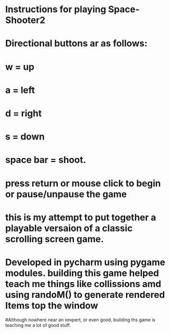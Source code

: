 # Instructions for playing Space-Shooter2
 # Directional buttons ar as follows:
 
 # w = up
 # a = left
 # d = right 
 # s = down
 
 # space bar = shoot.
 
# press return or mouse click to begin or pause/unpause the game

# this is my attempt to put together a playable versaion of a classic scrolling screen game.
# Developed in pycharm using pygame modules. building this game helped teach me things like collissions amd using randoM() to generate rendered Items top the window 
#Although nowhere near an xexpert, or even good, building ths game is teaching me a lot of good stuff.
